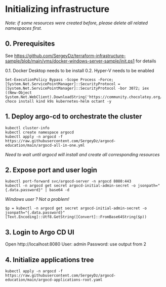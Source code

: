 # Initializing infrastructure 
*Note: if some resources were created before, please delete all related namespaces first.* 

## 0. Prerequisites
See https://github.com/SergeyDz/terraform-infrastructure-sample/blob/main/vms/docker-windows-server-sample/init.ps1 for details

0.1. Docker Desktop needs to be install 
0.2. Hyper-V needs to be enabled
```
Set-ExecutionPolicy Bypass -Scope Process -Force; [System.Net.ServicePointManager]::SecurityProtocol = [System.Net.ServicePointManager]::SecurityProtocol -bor 3072; iex ((New-Object System.Net.WebClient).DownloadString('https://community.chocolatey.org/install.ps1'))
choco install kind k9s kubernetes-helm octant -y
```

## 1. Deploy argo-cd to orchestrate the cluster
```
kubectl cluster-info
kubectl create namespace argocd 
kubectl apply -n argocd -f https://raw.githubusercontent.com/SergeyDz/argocd-education/main/argocd-all-in-one.yml
```
*Need to wait until argocd will install and create all corresponding resources*

## 2. Expose port and user login
```
kubectl port-forward svc/argocd-server -n argocd 8080:443
kubectl -n argocd get secret argocd-initial-admin-secret -o jsonpath="{.data.password}" | base64 -d
```

*Windows user ? Not a problem!*
```
$p = kubectl -n argocd get secret argocd-initial-admin-secret -o jsonpath="{.data.password}"
[Text.Encoding]::Utf8.GetString([Convert]::FromBase64String($p))
```

## 3. Login to Argo CD UI
Open http://localhost:8080
User: admin 
Password: use output from 2

## 4. Initialize applications tree
```
kubectl apply -n argocd -f https://raw.githubusercontent.com/SergeyDz/argocd-education/main/argocd-applications-root.yaml
```
